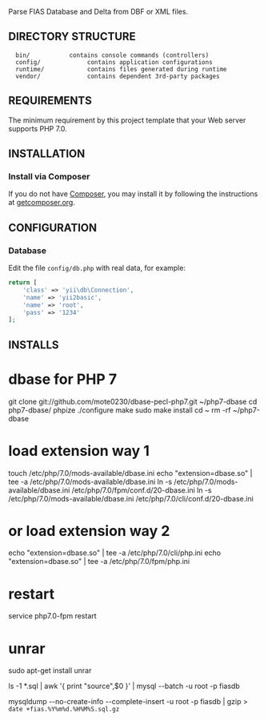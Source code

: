
Parse FIAS Database and Delta from DBF or XML files.

DIRECTORY STRUCTURE
-------------------

      bin/           contains console commands (controllers)
      config/             contains application configurations
      runtime/            contains files generated during runtime
      vendor/             contains dependent 3rd-party packages



REQUIREMENTS
------------

The minimum requirement by this project template that your Web server supports PHP 7.0.


INSTALLATION
------------

### Install via Composer

If you do not have [Composer](http://getcomposer.org/), you may install it by following the instructions
at [getcomposer.org](http://getcomposer.org/doc/00-intro.md#installation-nix).



CONFIGURATION
-------------

### Database

Edit the file `config/db.php` with real data, for example:

```php
return [
    'class' => 'yii\db\Connection',
    'name' => 'yii2basic',
    'name' => 'root',
    'pass' => '1234'
];
```

INSTALLS
-------------

# dbase for PHP 7
git clone git://github.com/mote0230/dbase-pecl-php7.git ~/php7-dbase
cd php7-dbase/
phpize
./configure
make
sudo make install
cd ~
rm -rf ~/php7-dbase

# load extension way 1
touch /etc/php/7.0/mods-available/dbase.ini
echo "extension=dbase.so" | tee -a /etc/php/7.0/mods-available/dbase.ini
ln -s /etc/php/7.0/mods-available/dbase.ini /etc/php/7.0/fpm/conf.d/20-dbase.ini
ln -s /etc/php/7.0/mods-available/dbase.ini /etc/php/7.0/cli/conf.d/20-dbase.ini

# or load extension way 2
echo "extension=dbase.so" | tee -a /etc/php/7.0/cli/php.ini
echo "extension=dbase.so" | tee -a /etc/php/7.0/fpm/php.ini

# restart
service php7.0-fpm restart

# unrar
sudo apt-get install unrar









ls -1 *.sql | awk '{ print "source",$0 }' | mysql --batch -u root -p fiasdb

mysqldump --no-create-info --complete-insert -u root -p fiasdb | gzip > `date +fias.%Y%m%d.%H%M%S.sql.gz`